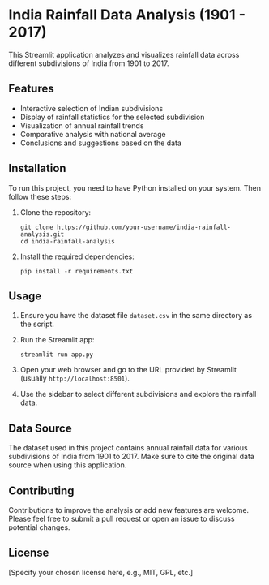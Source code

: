 # India Rainfall Data Analysis (1901 - 2017)

This Streamlit application analyzes and visualizes rainfall data across different subdivisions of India from 1901 to 2017.

## Features

- Interactive selection of Indian subdivisions
- Display of rainfall statistics for the selected subdivision
- Visualization of annual rainfall trends
- Comparative analysis with national average
- Conclusions and suggestions based on the data

## Installation

To run this project, you need to have Python installed on your system. Then follow these steps:

1. Clone the repository:
   ```
   git clone https://github.com/your-username/india-rainfall-analysis.git
   cd india-rainfall-analysis
   ```

2. Install the required dependencies:
   ```
   pip install -r requirements.txt
   ```

## Usage

1. Ensure you have the dataset file `dataset.csv` in the same directory as the script.

2. Run the Streamlit app:
   ```
   streamlit run app.py
   ```

3. Open your web browser and go to the URL provided by Streamlit (usually `http://localhost:8501`).

4. Use the sidebar to select different subdivisions and explore the rainfall data.

## Data Source

The dataset used in this project contains annual rainfall data for various subdivisions of India from 1901 to 2017. Make sure to cite the original data source when using this application.

## Contributing

Contributions to improve the analysis or add new features are welcome. Please feel free to submit a pull request or open an issue to discuss potential changes.

## License

[Specify your chosen license here, e.g., MIT, GPL, etc.]
